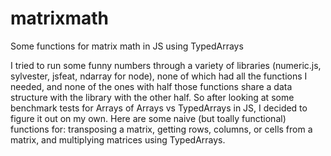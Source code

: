 matrixmath
==========

Some functions for matrix math in JS using TypedArrays

I tried to run some funny numbers through a variety of libraries (numeric.js, sylvester, jsfeat, ndarray for node), none of which had all the functions I needed, and none of the ones with half those functions share a data structure with the library with the other half. So after looking at some benchmark tests for Arrays of Arrays vs TypedArrays in JS, I decided to figure it out on my own. Here are some naive (but toally functional) functions for: transposing a matrix, getting rows, columns, or cells from a matrix, and multiplying matrices using TypedArrays.
